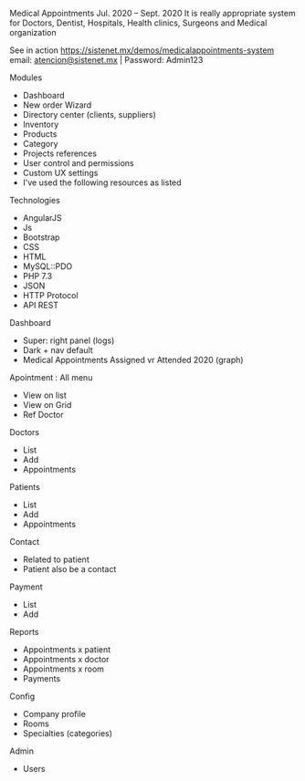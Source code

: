 Medical Appointments
Jul. 2020 – Sept. 2020
It is really appropriate system for Doctors, Dentist, Hospitals, Health clinics, Surgeons and Medical organization

See in action
https://sistenet.mx/demos/medicalappointments-system
email: atencion@sistenet.mx | Password: Admin123

Modules
* Dashboard
* New order Wizard
* Directory center (clients, suppliers)
* Inventory
* Products
* Category
* Projects references
* User control and permissions
* Custom UX settings
* I've used the following resources as listed

Technologies
* AngularJS
* Js
* Bootstrap
* CSS
* HTML
* MySQL::PDO
* PHP 7.3
* JSON
* HTTP Protocol
* API REST

Dashboard
 * Super: right panel (logs)
 * Dark + nav default
 * Medical Appointments Assigned vr Attended 2020 (graph)

Apointment : All menu
 * View on list
 * View on Grid
 * Ref Doctor

Doctors
* List
* Add
* Appointments

Patients
* List
* Add
* Appointments

Contact
 * Related to patient
 * Patient also be a contact

Payment
* List
* Add

Reports
 * Appointments x patient
 * Appointments x doctor
 * Appointments x room
 * Payments

Config
 * Company profile
 * Rooms
 * Specialties (categories)

Admin
 * Users